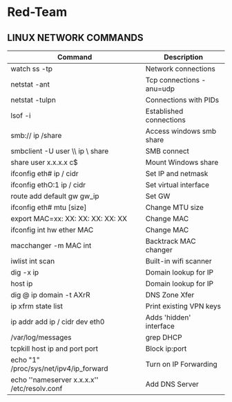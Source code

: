 # Red-Team

## **LINUX NETWORK COMMANDS**

|Command | Description |
| --- | --- |
| watch ss -tp | Network connections |
| netstat -ant | Tcp connections -anu=udp |
| netstat -tulpn | Connections with PIDs |
| lsof -i | Established connections |
| smb:// ip /share | Access windows smb share |
| smbclient -U user \\\\ ip \\ share | SMB connect |
| share user x.x.x.x c$ | Mount Windows share |
| ifconfig eth# ip / cidr | Set IP and netmask |
| ifconfig ethO:1 ip / cidr | Set virtual interface |
| route add default gw gw_ip | Set GW |
| ifconfig eth# mtu [size] | Change MTU size |
| export MAC=xx: XX: XX: XX: XX: XX | Change MAC |
| ifconfig int hw ether MAC | Change MAC |
| macchanger -m MAC int  | Backtrack MAC changer |
| iwlist int scan | Built-in wifi scanner |
| dig -x ip | Domain lookup for IP |
| host ip | Domain lookup for IP |
| dig @ ip domain -t AXrR | DNS Zone Xfer |
| ip xfrm state list | Print existing VPN keys |
| ip addr add ip / cidr dev eth0 | Adds 'hidden' interface |
| /var/log/messages | grep DHCP | List DHCP assignments |
| tcpkill host ip and port port | Block ip:port |
| echo "1" /proc/sys/net/ipv4/ip_forward | Turn on IP Forwarding |
| echo ''nameserver x.x.x.x'' /etc/resolv.conf | Add DNS Server |
